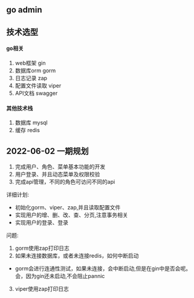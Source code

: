 ## go admin

## 技术选型

#### go相关

1. web框架 gin
2. 数据库orm gorm
3. 日志记录 zap
4. 配置文件读取 viper
5. API文档 swagger

#### 其他技术栈

1. 数据库 mysql
2. 缓存 redis

## 2022-06-02 一期规划

1. 完成用户、角色、菜单基本功能的开发
2. 用户登录、并且动态菜单及权限校验
3. 完成api管理，不同的角色可访问不同的api

详细计划:

- 初始化gorm、viper、zap,并且读取配置文件
- 实现用户的增、删、改、查、分页,注意事务相关
- 实现用户的登录、登录

问题:

1. gorm使用zap打印日志
2. 如果未连接数据库，或者未连接redis，如何中断启动
- gorm会进行连通性测试，如果未连接，会中断启动,但是在gin中是否会呢。会，因为gin还未启动,不会阻止pannic
3. viper使用zap打印日志

